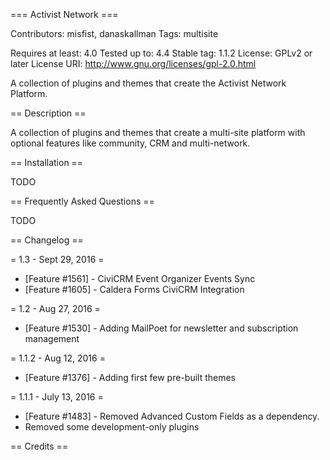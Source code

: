 === Activist Network ===

Contributors: misfist, danaskallman
Tags: multisite

Requires at least: 4.0
Tested up to: 4.4
Stable tag: 1.1.2
License: GPLv2 or later
License URI: http://www.gnu.org/licenses/gpl-2.0.html

A collection of plugins and themes that create the Activist Network Platform.

== Description ==

A collection of plugins and themes that create a multi-site platform with optional features like community, CRM and multi-network.

== Installation ==

TODO

== Frequently Asked Questions ==

TODO

== Changelog ==

= 1.3 - Sept 29, 2016 =
* [Feature #1561] - CiviCRM Event Organizer Events Sync
* [Feature #1605] - Caldera Forms CiviCRM Integration

= 1.2 - Aug 27, 2016 =
* [Feature #1530] - Adding MailPoet for newsletter and subscription management

= 1.1.2 - Aug 12, 2016 =
* [Feature #1376] - Adding first few pre-built themes

= 1.1.1 - July 13, 2016 =
* [Feature #1483] - Removed Advanced Custom Fields as a dependency.
* Removed some development-only plugins

== Credits ==


